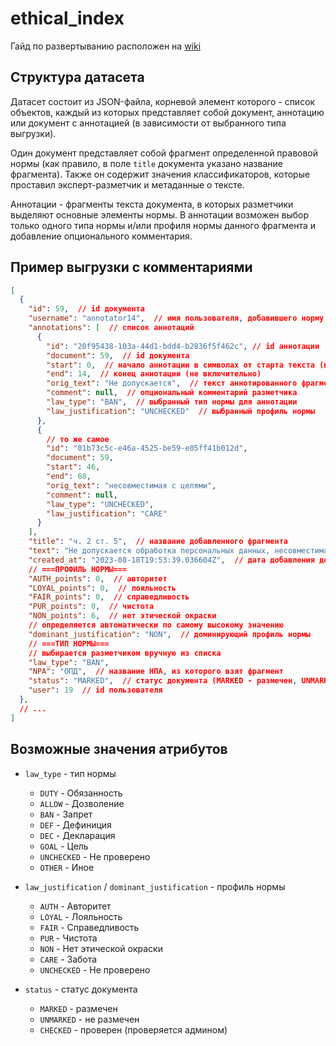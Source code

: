 # ethical_index

Гайд по развертыванию расположен на [wiki](https://github.com/shar3nda/ethical_index/wiki)

## Структура датасета

Датасет состоит из JSON-файла, корневой элемент которого - список объектов, каждый из которых представляет собой документ, аннотацию или документ с аннотацией (в зависимости от выбранного типа выгрузки).

Один документ представляет собой фрагмент определенной правовой нормы (как правило, в поле `title` документа указано название фрагмента). Также он содержит значения классификаторов, которые проставил эксперт-разметчик и метаданные о тексте.

Аннотации - фрагменты текста документа, в которых разметчики выделяют основные элементы нормы. В аннотации возможен выбор только одного типа нормы и/или профиля нормы данного фрагмента и добавление опционального комментария.

## Пример выгрузки с комментариями

```json
[
  {
    "id": 59,  // id документа
    "username": "annotator14",  // имя пользователя, добавившего норму
    "annotations": [  // список аннотаций
      {
        "id": "20f95438-103a-44d1-bdd4-b2836f5f462c", // id аннотации
        "document": 59,  // id документа
        "start": 0,  // начало аннотации в символах от старта текста (включительно)
        "end": 14,  // конец аннотации (не включительно)
        "orig_text": "Не допускается",  // текст аннотированного фрагмента
        "comment": null,  // опциональный комментарий разметчика
        "law_type": "BAN",  // выбранный тип нормы для аннотации
        "law_justification": "UNCHECKED"  // выбранный профиль нормы
      },
      {
        // то же самое
        "id": "01b73c5c-e46a-4525-be59-e05ff41b012d",
        "document": 59,
        "start": 46,
        "end": 68,
        "orig_text": "несовместимая с целями",
        "comment": null,
        "law_type": "UNCHECKED",
        "law_justification": "CARE"
      }
    ],
    "title": "ч. 2 ст. 5",  // название добавленного фрагмента
    "text": "Не допускается обработка персональных данных, несовместимая с целями сбора персональных данных.",  // текст документа
    "created_at": "2023-08-18T19:53:39.036604Z",  // дата добавления документа
    // ===ПРОФИЛЬ НОРМЫ===
    "AUTH_points": 0,  // авторитет
    "LOYAL_points": 0,  // лояльность
    "FAIR_points": 0,  // справедливость
    "PUR_points": 0,  // чистота
    "NON_points": 6,  // нет этической окраски
    // определяется автоматически по самому высокому значению
    "dominant_justification": "NON",  // доминирующий профиль нормы
    // ===ТИП НОРМЫ===
    // выбирается разметчиком вручную из списка
    "law_type": "BAN",
    "NPA": "ОПД",  // название НПА, из которого взят фрагмент
    "status": "MARKED",  // статус документа (MARKED - размечен, UNMARKED - не размечен, CHECKED - проверен)
    "user": 19  // id пользователя
  },
  // ...
]
```

## Возможные значения атрибутов

- `law_type` - тип нормы
  - `DUTY` - Обязанность
  - `ALLOW` - Дозволение
  - `BAN` - Запрет
  - `DEF` - Дефиниция
  - `DEC` - Декларация
  - `GOAL` - Цель
  - `UNCHECKED` - Не проверено
  - `OTHER` - Иное

- `law_justification` / `dominant_justification` - профиль нормы
  - `AUTH` - Авторитет
  - `LOYAL` - Лояльность
  - `FAIR` - Справедливость
  - `PUR` - Чистота
  - `NON` - Нет этической окраски
  - `CARE` - Забота
  - `UNCHECKED` - Не проверено

- `status` - статус документа
  - `MARKED` - размечен
  - `UNMARKED` - не размечен
  - `CHECKED` - проверен (проверяется админом)
